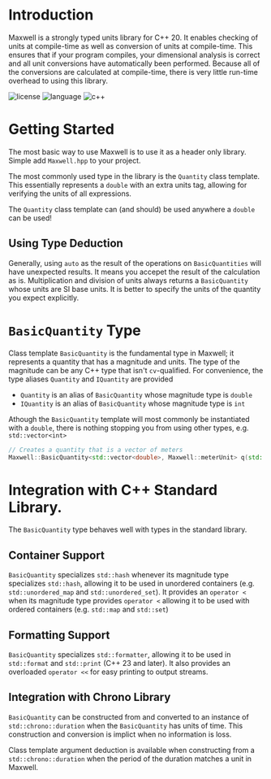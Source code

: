 # Introduction
Maxwell is a strongly typed units library for C++ 20. It enables checking of units at compile-time 
as well as conversion of units at compile-time. This ensures that if your program compiles, your dimensional analysis is correct and all unit conversions have automatically been performed. Because all of the conversions are calculated at compile-time, there is very little run-time overhead to using this library.

![license](https://img.shields.io/badge/license-MIT-orange.svg) ![language](https://img.shields.io/badge/language-c++-blue.svg) ![c++](https://img.shields.io/badge/std-c++20-blue.svg)

# Getting Started
The most basic way to use Maxwell is to use it as a header only library. Simple add `Maxwell.hpp` to your project. 

The most commonly used type in the library is the `Quantity` class template. This essentially represents a `double` with an extra units tag, allowing for verifying the units of all expressions.

The `Quantity` class template can (and should) be used anywhere a `double` can be used!

## Using Type Deduction
Generally, using `auto` as the result of the operations on `BasicQuantities` will have unexpected results. It means you accepet the result of the calculation as is. Multiplication and division of units always returns a `BasicQuantity` whose units are SI base units. It is better to specify the units of the quantity you expect explicitly.

# `BasicQuantity` Type 
Class template `BasicQuantity` is the fundamental type in Maxwell; it represents a quantity that has a magnitude and units. The type of the magnitude can be any C++ type that isn't `cv`-qualified. For convenience, the type aliases `Quantity` and `IQuantity` are provided
* `Quantity` is an alias of `BasicQuantity` whose magnitude type is `double`
* `IQuantity` is an alias of `BasicQuantity` whose magnitude type is `int`

Athough the `BasicQuantity` template will most commonly be instantiated with a `double`, there is nothing stopping you from using other types, e.g. `std::vector<int>`
```c++
// Creates a quantity that is a vector of meters
Maxwell::BasicQuantity<std::vector<double>, Maxwell::meterUnit> q(std::in_place, {1.0, 2.0, 3.0}); 
```

# Integration with C++ Standard Library. 
The `BasicQuantity` type behaves well with types in the standard library.
## Container Support
`BasicQuantity` specializes `std::hash` whenever its magnitude type specializes `std::hash`, allowing it to be used in unordered containers (e.g. `std::unordered_map` and `std::unordered_set`). It provides an `operator <` when its magnitude type provides `operator <` allowing it to be used with ordered containers (e.g. `std::map` and `std::set`)

## Formatting Support
`BasicQuantity` specializes `std::formatter`, allowing it to be used in `std::format` and `std::print` (C++ 23 and later). It also provides an overloaded `operator <<` for easy printing to output streams.

## Integration with Chrono Library
`BasicQuantity` can be constructed from and converted to an instance of `std::chrono::duration` when the `BasicQuantity` has units of time. This construction and conversion is implict when no information is loss. 

Class template argument deduction is available when constructing from a `std::chrono::duration` when the period of the duration matches a unit in Maxwell.